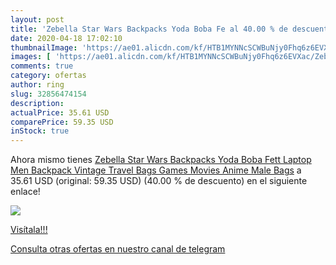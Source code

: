 ```yaml
---
layout: post
title: 'Zebella Star Wars Backpacks Yoda Boba Fe al 40.00 % de descuento'
date: 2020-04-18 17:02:10
thumbnailImage: 'https://ae01.alicdn.com/kf/HTB1MYNNcSCWBuNjy0Fhq6z6EVXac/Zebella-Star-Wars-Backpacks-Yoda-Boba-Fett-Laptop-Men-Backpack-Vintage-Travel-Bags-Games-Movies-Anime.jpg_350x350._SL200_.jpg'
images: [ 'https://ae01.alicdn.com/kf/HTB1MYNNcSCWBuNjy0Fhq6z6EVXac/Zebella-Star-Wars-Backpacks-Yoda-Boba-Fett-Laptop-Men-Backpack-Vintage-Travel-Bags-Games-Movies-Anime.jpg_350x350._SL200_.jpg' ]
comments: true
category: ofertas
author: ring
slug: 32856474154
description:
actualPrice: 35.61 USD
comparePrice: 59.35 USD
inStock: true
---
```


Ahora mismo tienes [Zebella Star Wars Backpacks Yoda Boba Fett Laptop Men Backpack Vintage Travel Bags Games Movies Anime Male Bags](https://www.amazon.com/dp/32856474154/?tag=redken08-20) a 35.61 USD (original: 59.35 USD) (40.00 %  de descuento) en el siguiente enlace!

[![](https://ae01.alicdn.com/kf/HTB1MYNNcSCWBuNjy0Fhq6z6EVXac/Zebella-Star-Wars-Backpacks-Yoda-Boba-Fett-Laptop-Men-Backpack-Vintage-Travel-Bags-Games-Movies-Anime.jpg_350x350._SL200_.jpg)](https://www.amazon.com/dp/32856474154/?tag=redken08-20)

[Visítala!!!](https://www.amazon.com/dp/32856474154/?tag=redken08-20)

[Consulta otras ofertas en nuestro canal de telegram](https://t.me/s/ofertas25)
